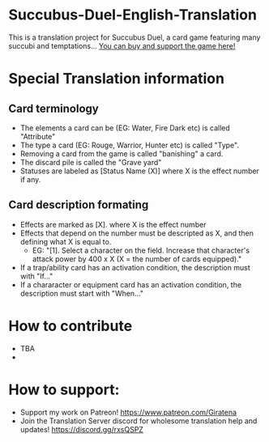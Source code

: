# Succubus-Duel-English-Translation
This is a translation project for Succubus Duel, a card game featuring many succubi and temptations...
[You can buy and support the game here!](https://www.dlsite.com/maniax/work/=/product_id/RJ01149693.html)
# Special Translation information
## Card terminology
- The elements a card can be (EG: Water, Fire Dark etc) is called "Attribute"
- The type a card (EG: Rouge, Warrior, Hunter etc) is called "Type".
- Removing a card from the game is called "banishing" a card.
- The discard pile is called the "Grave yard"
- Statuses are labeled as [Status Name (X)] where X is the effect number if any.

## Card description formating
-  Effects are marked as [X]. where X is the effect number
-  Effects that depend on the number must be descripted as X, and then defining what X is equal to.
   - EG: "[1]. Select a character on the field. Increase that character's attack power by 400 x X (X = the number of cards equipped)."
- If a trap/ability card has an activation condition, the description must with "If..."
- If a chararacter or equipment card has an activation condition, the description must start with "When..."

# How to contribute
- TBA
- 
 # How to support:
 - Support my work on Patreon! https://www.patreon.com/Giratena
 - Join the Translation Server discord for wholesome translation help and updates! https://discord.gg/rxsQSPZ
